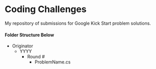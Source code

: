 # Coding Challenges
 My repository of submissions for Google Kick Start problem solutions.

#### Folder Structure Below
* Originator
  * YYYY
    * Round #
      * ProblemName.cs
